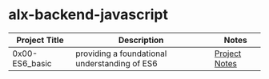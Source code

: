 # alx-backend-javascript

| Project Title   | Description                                   | Notes                                      |
|-----------------|-----------------------------------------------|--------------------------------------------|
| 0x00-ES6_basic  | providing a foundational understanding of ES6 | [Project Notes](./0x00-ES6_basic/notes.md) |

